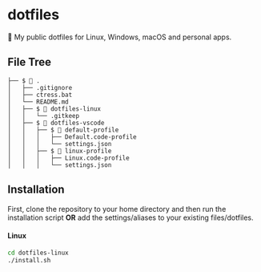 # dotfiles
🔧 My public dotfiles for Linux, Windows, macOS and personal apps.

## File Tree
```
├── $ 📂 .
│   ├── .gitignore
│   ├── ctress.bat
│   └── README.md
│   ├── $ 📂 dotfiles-linux
│   │   └── .gitkeep
│   ├── $ 📂 dotfiles-vscode
│   │   ├── $ 📂 default-profile
│   │   │   ├── Default.code-profile
│   │   │   └── settings.json
│   │   ├── $ 📂 linux-profile
│   │   │   ├── Linux.code-profile
│   │   │   └── settings.json
```

## Installation
First, clone the repository to your home directory and then run the installation script **OR** add the settings/aliases to your existing files/dotfiles.

#### Linux

```bash
cd dotfiles-linux
./install.sh
```

<!--
### Windows

```powershell
git clone
cd dotfiles
./install.ps1
```

### macOS

```bash
git clone
cd dotfiles
./install.sh
```
-->